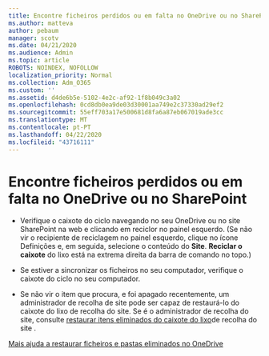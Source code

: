 ```yaml
---
title: Encontre ficheiros perdidos ou em falta no OneDrive ou no SharePoint
ms.author: matteva
author: pebaum
manager: scotv
ms.date: 04/21/2020
ms.audience: Admin
ms.topic: article
ROBOTS: NOINDEX, NOFOLLOW
localization_priority: Normal
ms.collection: Adm_O365
ms.custom: ''
ms.assetid: d4de6b5e-5102-4e2c-af92-1f8b049c3a02
ms.openlocfilehash: 0cd8db0ea9de03d30001aa749e2c37330ad29ef2
ms.sourcegitcommit: 55eff703a17e500681d8fa6a87eb067019ade3cc
ms.translationtype: MT
ms.contentlocale: pt-PT
ms.lasthandoff: 04/22/2020
ms.locfileid: "43716111"
---
```

# <a name="find-lost-or-missing-files-in-onedrive-or-sharepoint"></a>Encontre ficheiros perdidos ou em falta no OneDrive ou no SharePoint

- Verifique o caixote do ciclo navegando no seu OneDrive ou no site SharePoint na web e clicando em reciclor no painel esquerdo. (Se não vir o recipiente de reciclagem no painel esquerdo, clique no ícone Definições e, em seguida, selecione o conteúdo do **Site**. **Reciclar o caixote** do lixo está na extrema direita da barra de comando no topo.) 
    
- Se estiver a sincronizar os ficheiros no seu computador, verifique o caixote do ciclo no seu computador. 
    
- Se não vir o item que procura, e foi apagado recentemente, um administrador de recolha de site pode ser capaz de restaurá-lo do caixote do lixo de recolha do site. Se é o administrador de recolha do site, consulte [restaurar itens eliminados do caixote do lixo](https://go.microsoft.com/fwlink/?linkid=866439)de recolha do site .
    
[Mais ajuda a restaurar ficheiros e pastas eliminados no OneDrive](https://go.microsoft.com/fwlink/?linkid=872872)
  

